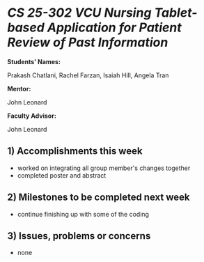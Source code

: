 # *CS 25-302 VCU Nursing Tablet-based Application for Patient Review of Past Information*

**Students' Names:**

Prakash Chatlani, Rachel Farzan, Isaiah Hill, Angela Tran

**Mentor:**

John Leonard

**Faculty Advisor:**

John Leonard

## 1) Accomplishments this week ##
   - worked on integrating all group member's changes together
   - completed poster and abstract

## 2) Milestones to be completed next week ##
   - continue finishing up with some of the coding

## 3) Issues, problems or concerns ##
   - none
